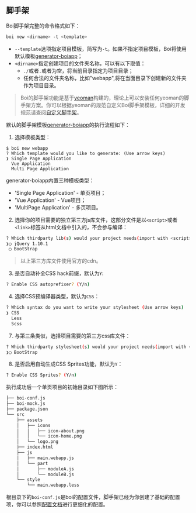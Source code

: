 ## 脚手架

Boi脚手架完整的命令格式如下：
```bash
boi new <dirname> -t <template>
```
* `--template`选项指定项目模板，简写为`-t`。如果不指定项目模板，Boi将使用默认模板[generator-boiapp](https://github.com/boijs/generator-boiapp)；
* `<dirname>`指定创建项目的文件夹名称，可以有以下取值：
  * `./`或者`.`或者为空，将当前目录指定为项目目录；
  * 任何合法的文件夹名称，比如"webapp",将在当面目录下创建新的文件夹作为项目目录。

> Boi的脚手架功能是基于[yeoman](http://yeoman.io/)构建的，理论上可以安装任何yeoman的脚手架方案。你可以根据yeoman的规范自定义Boi脚手架模板，详细的开发规范请查阅[自定义脚手架](_advance-scaffold.md)。

默认的脚手架模板[generator-boiapp](https://github.com/boijs/generator-boiapp)的执行流程如下：
1. 选择模板类型：
```base
$ boi new webapp
? Which template would you like to generate: (Use arrow keys)
❯ Single Page Application 
  Vue Application 
  Multi Page Application 
```
generator-boiapp内置三种模板类型：
  * 'Single Page Application' - 单页项目；
  * 'Vue Application' - Vue项目；
  * 'MultiPage Application' - 多页项目。

2. 选择你的项目需要的独立第三方js库文件，这部分文件是以`<script>`或者`<link>`标签从html文档中引入的，不会参与编译：
```bash
? Which thirdparty lib(s) would your project needs(import with <script> tag by html document)
❯◯ jQuery 1.10.1
 ◯ BootStrap
```
> 以上第三方库文件使用官方的cdn。

3. 是否自动补全CSS hack前缀，默认为`Y`:
```bash
? Enable CSS autoprefixer? (Y/n)
```

4. 选择CSS预编译器类型，默认为`CSS`：
```bash
? Which syntax do you want to write your stylesheet (Use arrow keys)
❯ CSS
  Less
  Scss
```

7. 与第三条类似，选择项目需要的第三方css库文件：
```bash
? Which thirdparty stylesheet(s) would your project needs(import with <link> tag by html document) 
❯◯ BootStrap
```

8. 是否启用自动生成CSS Sprites功能，默认为`Y`：
```bash
? Enable CSS Sprites? (Y/n)
```

执行成功后一个单页项目的初始目录如下图所示：
```bash
├── boi-conf.js
├── boi-mock.js
├── package.json
└── src
    ├── assets
    │   ├── icons
    │   │   ├── icon-about.png
    │   │   └── icon-home.png
    │   └── logo.png
    ├── index.html
    ├── js
    │   ├── main.webapp.js
    │   └── part
    │       ├── moduleA.js
    │       └── moduleB.js
    └── style
        └── main.webapp.less
```

根目录下的`boi-conf.js`是boi的配置文件，脚手架已经为你创建了基础的配置项，你可以参照[配置文档](_config.md)进行更细化的配置。
